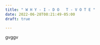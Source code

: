 ```yaml
---
title: " W H Y - I - D O   T - V O T E "
date: 2022-06-28T08:21:49-05:00
draft: true

---
```

gvggv


